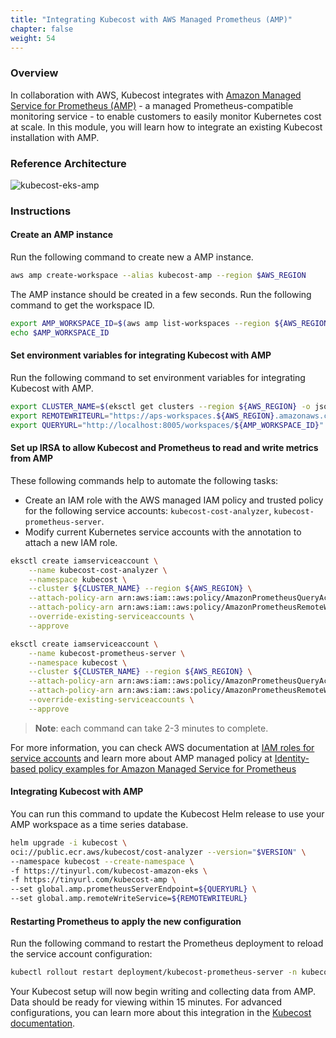 ```yaml
---
title: "Integrating Kubecost with AWS Managed Prometheus (AMP)"
chapter: false
weight: 54
---
```

### Overview

In collaboration with AWS, Kubecost integrates with [Amazon Managed Service for Prometheus (AMP)](https://aws.amazon.com/prometheus/) - a managed Prometheus-compatible monitoring service - to enable customers to easily monitor Kubernetes cost at scale. In this module, you will learn how to integrate an existing Kubecost installation with AMP.

### Reference Architecture

![kubecost-eks-amp](/images/AWS-AMP-integ-architecture.png)

### Instructions

#### Create an AMP instance

Run the following command to create new a AMP instance.

```bash
aws amp create-workspace --alias kubecost-amp --region $AWS_REGION
```

The AMP instance should be created in a few seconds. Run the following command to get the workspace ID.

```bash
export AMP_WORKSPACE_ID=$(aws amp list-workspaces --region ${AWS_REGION} --output json --query 'workspaces[?alias==`kubecost-amp`].workspaceId | [0]' | cut -d'"' -f 2)
echo $AMP_WORKSPACE_ID
```

#### Set environment variables for integrating Kubecost with AMP

Run the following command to set environment variables for integrating Kubecost with AMP.

```bash
export CLUSTER_NAME=$(eksctl get clusters --region ${AWS_REGION} -o json | jq -r .[0].Name)
export REMOTEWRITEURL="https://aps-workspaces.${AWS_REGION}.amazonaws.com/workspaces/${AMP_WORKSPACE_ID}/api/v1/remote_write"
export QUERYURL="http://localhost:8005/workspaces/${AMP_WORKSPACE_ID}"
```

#### Set up IRSA to allow Kubecost and Prometheus to read and write metrics from AMP

These following commands help to automate the following tasks:

- Create an IAM role with the AWS managed IAM policy and trusted policy for the following service accounts: `kubecost-cost-analyzer`, `kubecost-prometheus-server`.
- Modify current Kubernetes service accounts with the annotation to attach a new IAM role.

```bash
eksctl create iamserviceaccount \
    --name kubecost-cost-analyzer \
    --namespace kubecost \
    --cluster ${CLUSTER_NAME} --region ${AWS_REGION} \
    --attach-policy-arn arn:aws:iam::aws:policy/AmazonPrometheusQueryAccess \
    --attach-policy-arn arn:aws:iam::aws:policy/AmazonPrometheusRemoteWriteAccess \
    --override-existing-serviceaccounts \
    --approve
```

```bash
eksctl create iamserviceaccount \
    --name kubecost-prometheus-server \
    --namespace kubecost \
    --cluster ${CLUSTER_NAME} --region ${AWS_REGION} \
    --attach-policy-arn arn:aws:iam::aws:policy/AmazonPrometheusQueryAccess \
    --attach-policy-arn arn:aws:iam::aws:policy/AmazonPrometheusRemoteWriteAccess \
    --override-existing-serviceaccounts \
    --approve
```

> **Note**: each command can take 2-3 minutes to complete.

For more information, you can check AWS documentation at [IAM roles for service accounts](https://docs.aws.amazon.com/eks/latest/userguide/iam-roles-for-service-accounts.html) and learn more about AMP managed policy at [Identity-based policy examples for Amazon Managed Service for Prometheus](https://docs.aws.amazon.com/prometheus/latest/userguide/security_iam_id-based-policy-examples.html)

#### Integrating Kubecost with AMP

You can run this command to update the Kubecost Helm release to use your AMP workspace as a time series database.

```bash
helm upgrade -i kubecost \
oci://public.ecr.aws/kubecost/cost-analyzer --version="$VERSION" \
--namespace kubecost --create-namespace \
-f https://tinyurl.com/kubecost-amazon-eks \
-f https://tinyurl.com/kubecost-amp \
--set global.amp.prometheusServerEndpoint=${QUERYURL} \
--set global.amp.remoteWriteService=${REMOTEWRITEURL}
```

#### Restarting Prometheus to apply the new configuration

Run the following command to restart the Prometheus deployment to reload the service account configuration:

```bash
kubectl rollout restart deployment/kubecost-prometheus-server -n kubecost
```

Your Kubecost setup will now begin writing and collecting data from AMP. Data should be ready for viewing within 15 minutes. For advanced configurations, you can learn more about this integration in the [Kubecost documentation](https://docs.kubecost.com/install-and-configure/install/custom-prom/aws-amp-integration).
